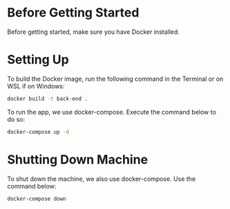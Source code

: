 
# Before Getting Started

Before getting started, make sure you have Docker installed.

# Setting Up

To build the Docker image, run the following command in the Terminal or on WSL if on Windows:

```bash
docker build -t back-end .
```

To run the app, we use docker-compose. Execute the command below to do so:

```bash
docker-compose up -d
```

# Shutting Down Machine

To shut down the machine, we also use docker-compose. Use the command below:

```bash
docker-compose down
```
